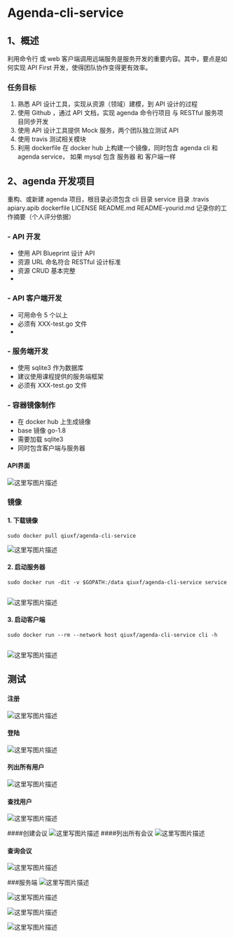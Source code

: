 # Agenda-cli-service


## 1、概述


利用命令行 或 web 客户端调用远端服务是服务开发的重要内容。其中，要点是如何实现 API First 开发，使得团队协作变得更有效率。


### 任务目标


1. 熟悉 API 设计工具，实现从资源（领域）建模，到 API 设计的过程
1. 使用 Github ，通过 API 文档，实现 agenda 命令行项目 与 RESTful 服务项目同步开发
1. 使用 API 设计工具提供 Mock 服务，两个团队独立测试 API
1. 使用 travis 测试相关模块
1. 利用 dockerfile 在 docker hub 上构建一个镜像，同时包含 agenda cli 和 agenda service， 如果 mysql 包含 服务器 和 客户端一样




## 2、agenda 开发项目


重构、或新建 agenda 项目，根目录必须包含
cli 目录
service 目录
.travis
apiary.apib
dockerfile
LICENSE
README.md
README-yourid.md 记录你的工作摘要（个人评分依据）




### - API 开发
- 使用 API Blueprint 设计 API
- 资源 URL 命名符合 RESTful 设计标准
- 资源 CRUD 基本完整
- 
### - API 客户端开发
- 可用命令 5 个以上
- 必须有 XXX-test.go 文件
- 
### - 服务端开发
- 使用 sqlite3 作为数据库
- 建议使用课程提供的服务端框架
- 必须有 XXX-test.go 文件
### - 容器镜像制作
- 在 docker hub 上生成镜像
- base 镜像 go-1.8
- 需要加载 sqlite3
- 同时包含客户端与服务器


#### API界面
![这里写图片描述](http://img.blog.csdn.net/20171214200915400?watermark/2/text/aHR0cDovL2Jsb2cuY3Nkbi5uZXQvSE9NRVJVTklU/font/5a6L5L2T/fontsize/400/fill/I0JBQkFCMA==/dissolve/70/gravity/SouthEast)


### 镜像


#### 1. 下载镜像


```
sudo docker pull qiuxf/agenda-cli-service
```

![这里写图片描述](http://img.blog.csdn.net/20171214200950894?watermark/2/text/aHR0cDovL2Jsb2cuY3Nkbi5uZXQvSE9NRVJVTklU/font/5a6L5L2T/fontsize/400/fill/I0JBQkFCMA==/dissolve/70/gravity/SouthEast)


#### 2. 启动服务器




```
sudo docker run -dit -v $GOPATH:/data qiuxf/agenda-cli-service service


```
![这里写图片描述](http://img.blog.csdn.net/20171214201013707?watermark/2/text/aHR0cDovL2Jsb2cuY3Nkbi5uZXQvSE9NRVJVTklU/font/5a6L5L2T/fontsize/400/fill/I0JBQkFCMA==/dissolve/70/gravity/SouthEast)


#### 3. 启动客户端


```
sudo docker run --rm --network host qiuxf/agenda-cli-service cli -h


```
![这里写图片描述](http://img.blog.csdn.net/20171214201034753?watermark/2/text/aHR0cDovL2Jsb2cuY3Nkbi5uZXQvSE9NRVJVTklU/font/5a6L5L2T/fontsize/400/fill/I0JBQkFCMA==/dissolve/70/gravity/SouthEast)






## 测试


#### 注册
![这里写图片描述](http://img.blog.csdn.net/20171214201052485?watermark/2/text/aHR0cDovL2Jsb2cuY3Nkbi5uZXQvSE9NRVJVTklU/font/5a6L5L2T/fontsize/400/fill/I0JBQkFCMA==/dissolve/70/gravity/SouthEast)



#### 登陆
![这里写图片描述](http://img.blog.csdn.net/20171214201112727?watermark/2/text/aHR0cDovL2Jsb2cuY3Nkbi5uZXQvSE9NRVJVTklU/font/5a6L5L2T/fontsize/400/fill/I0JBQkFCMA==/dissolve/70/gravity/SouthEast)

####  列出所有用户
![这里写图片描述](http://img.blog.csdn.net/20171214201224590?watermark/2/text/aHR0cDovL2Jsb2cuY3Nkbi5uZXQvSE9NRVJVTklU/font/5a6L5L2T/fontsize/400/fill/I0JBQkFCMA==/dissolve/70/gravity/SouthEast)

#### 查找用户
![这里写图片描述](http://img.blog.csdn.net/20171214201247928?watermark/2/text/aHR0cDovL2Jsb2cuY3Nkbi5uZXQvSE9NRVJVTklU/font/5a6L5L2T/fontsize/400/fill/I0JBQkFCMA==/dissolve/70/gravity/SouthEast)


####创建会议
![这里写图片描述](http://img.blog.csdn.net/20171214202015072?watermark/2/text/aHR0cDovL2Jsb2cuY3Nkbi5uZXQvSE9NRVJVTklU/font/5a6L5L2T/fontsize/400/fill/I0JBQkFCMA==/dissolve/70/gravity/SouthEast)
####列出所有会议
![这里写图片描述](http://img.blog.csdn.net/20171214202042772?watermark/2/text/aHR0cDovL2Jsb2cuY3Nkbi5uZXQvSE9NRVJVTklU/font/5a6L5L2T/fontsize/400/fill/I0JBQkFCMA==/dissolve/70/gravity/SouthEast)
#### 查询会议
![这里写图片描述](http://img.blog.csdn.net/20171214202055911?watermark/2/text/aHR0cDovL2Jsb2cuY3Nkbi5uZXQvSE9NRVJVTklU/font/5a6L5L2T/fontsize/400/fill/I0JBQkFCMA==/dissolve/70/gravity/SouthEast)


###服务端
![这里写图片描述](http://img.blog.csdn.net/20171214202243195?watermark/2/text/aHR0cDovL2Jsb2cuY3Nkbi5uZXQvSE9NRVJVTklU/font/5a6L5L2T/fontsize/400/fill/I0JBQkFCMA==/dissolve/70/gravity/SouthEast)

![这里写图片描述](http://img.blog.csdn.net/20171214202257842?watermark/2/text/aHR0cDovL2Jsb2cuY3Nkbi5uZXQvSE9NRVJVTklU/font/5a6L5L2T/fontsize/400/fill/I0JBQkFCMA==/dissolve/70/gravity/SouthEast)

![这里写图片描述](http://img.blog.csdn.net/20171214202310780?watermark/2/text/aHR0cDovL2Jsb2cuY3Nkbi5uZXQvSE9NRVJVTklU/font/5a6L5L2T/fontsize/400/fill/I0JBQkFCMA==/dissolve/70/gravity/SouthEast)

![这里写图片描述](http://img.blog.csdn.net/20171214202321746?watermark/2/text/aHR0cDovL2Jsb2cuY3Nkbi5uZXQvSE9NRVJVTklU/font/5a6L5L2T/fontsize/400/fill/I0JBQkFCMA==/dissolve/70/gravity/SouthEast)
